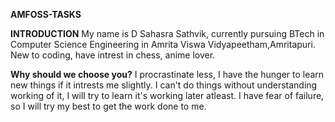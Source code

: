 **AMFOSS-TASKS**


**INTRODUCTION**
My name is D Sahasra Sathvik, currently pursuing BTech in Computer Science Engineering in Amrita Viswa Vidyapeetham,Amritapuri. New to coding, have intrest in chess, anime lover.


**Why should we choose you?**
I procrastinate less, I have the hunger to learn new things if it intrests me slightly. I can't do things without understanding working of it, I will try to learn it's working later atleast. I have fear of failure, so I will try my best to get the work done to me.



